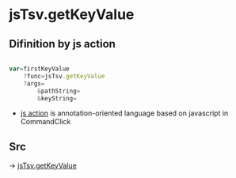 # jsTsv.getKeyValue

## Difinition by js action

```js.js

var=firstKeyValue
	?func=jsTsv.getKeyValue
	?args=
		&pathString=
		&keyString=
```

- [js action]() is annotation-oriented language based on javascript in CommandClick

## Src

-> [jsTsv.getKeyValue](https://github.com/puutaro/CommandClick/blob/master/app/src/main/java/com/puutaro/commandclick/fragment_lib/terminal_fragment/js_interface/tsv/JsTsv.kt#L113)



